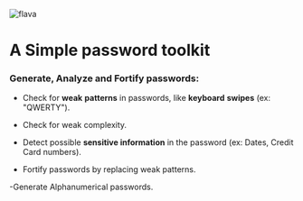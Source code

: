 ![flava](https://user-images.githubusercontent.com/29543098/169601817-2459b5a3-61a9-4e0a-a366-a81c699e7e46.png)

# A Simple password toolkit
### Generate, Analyze and Fortify passwords:

- Check for **weak** **patterns** in passwords, like **keyboard** **swipes** (ex: "QWERTY").

- Check for weak complexity.

- Detect possible **sensitive information** in the password (ex: Dates, Credit Card numbers).

- Fortify passwords by replacing weak patterns.

-Generate Alphanumerical passwords.





